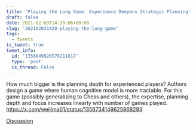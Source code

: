 ```yaml
---
title: 'Playing the Long Game: Experience Deepens Strategic Planning'
draft: false
date: 2021-02-03T14:20:06+00:00
slug: '202102031420-playing-the-long-game'
tags:
  - tweets
is_tweet: true
tweet_info:
  id: '1356849926576111617'
  type: 'post'
  is_thread: False
---
```




How much bigger is the planning depth for experienced players? Authors design a game where human cognitive model is more tractable. For this game (possibly generalizing to Chess and others), the expertise, planning depth and focus increases linearly with number of games played. <https://x.com/weijima01/status/1356734149625868293>

[Discussion](https://x.com/sytelus/status/1356849926576111617)
